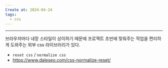 ```yaml
---
Create at: 2024-04-24
tags:
  - css
---
```

---

브라우저마다 내장 스타일이 상이하기 때문에 프로젝트 초반에 맞춰주는 작업을 편리하게 도와주는 외부 css 라이브러리가 있다.

- `reset css` /  `normalize css`
- https://www.daleseo.com/css-normalize-reset/
